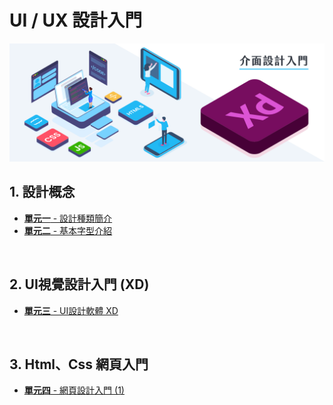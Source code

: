 
# UI / UX 設計入門 

<img src="Lesson002 - 基本字型介紹/img/img-ui.svg" alt="uiux">


## 1. 設計概念
* [**單元一** - 設計種類簡介](https://github.com/Barry028/Ui-Design/tree/master/Lesson001%20-%20%E8%A8%AD%E8%A8%88%E7%A8%AE%E9%A1%9E%E7%B0%A1%E4%BB%8B)
* [**單元二** - 基本字型介紹](https://github.com/Barry028/Ui-Design/tree/master/Lesson002%20-%20%E5%9F%BA%E6%9C%AC%E5%AD%97%E5%9E%8B%E4%BB%8B%E7%B4%B9)

<br/>

## 2. UI視覺設計入門 (XD) 
* [**單元三** - UI設計軟體 XD](https://github.com/Barry028/Ui-Design/tree/master/Lesson003%20-%20UI%E8%A8%AD%E8%A8%88%E8%BB%9F%E9%AB%94%20XD)

<br/>

## 3. Html、Css 網頁入門
* [**單元四** - 網頁設計入門 (1)](https://github.com/Barry028/Ui-Design/tree/master/Lesson004%20-%20%E7%B6%B2%E9%A0%81%E8%A8%AD%E8%A8%88%E5%85%A5%E9%96%80%20(1))

<br>
